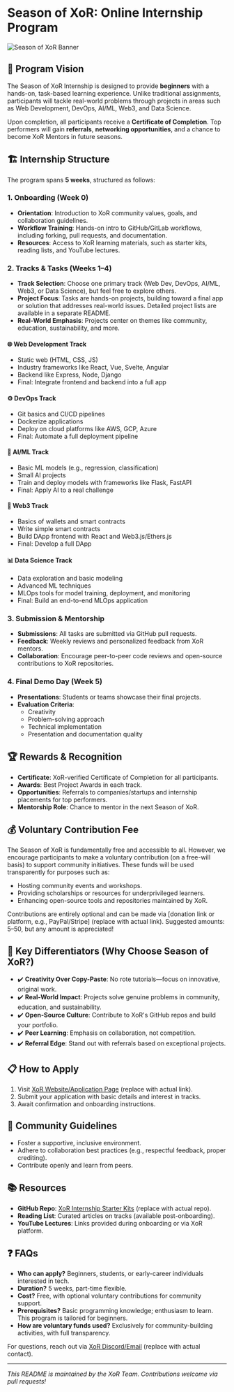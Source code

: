 # Season of XoR: Online Internship Program

![Season of XoR Banner](https://via.placeholder.com/1200x300?text=Season+of+XoR+Internship+Program) <!-- Replace with actual banner image if available -->

## 🚀 Program Vision

The Season of XoR Internship is designed to provide **beginners** with a hands-on, task-based learning experience. Unlike traditional assignments, participants will tackle real-world problems through projects in areas such as Web Development, DevOps, AI/ML, Web3, and Data Science.

Upon completion, all participants receive a **Certificate of Completion**. Top performers will gain **referrals**, **networking opportunities**, and a chance to become XoR Mentors in future seasons.

## 🏗️ Internship Structure

The program spans **5 weeks**, structured as follows:

### 1. Onboarding (Week 0)
- **Orientation**: Introduction to XoR community values, goals, and collaboration guidelines.
- **Workflow Training**: Hands-on intro to GitHub/GitLab workflows, including forking, pull requests, and documentation.
- **Resources**: Access to XoR learning materials, such as starter kits, reading lists, and YouTube lectures.

### 2. Tracks & Tasks (Weeks 1–4)
- **Track Selection**: Choose one primary track (Web Dev, DevOps, AI/ML, Web3, or Data Science), but feel free to explore others.
- **Project Focus**: Tasks are hands-on projects, building toward a final app or solution that addresses real-world issues. Detailed project lists are available in a separate README.
- **Real-World Emphasis**: Projects center on themes like community, education, sustainability, and more.

#### 🌐 Web Development Track
- Static web (HTML, CSS, JS)
- Industry frameworks like React, Vue, Svelte, Angular
- Backend like Express, Node, Django
- Final: Integrate frontend and backend into a full app

#### ⚙️ DevOps Track
- Git basics and CI/CD pipelines
- Dockerize applications
- Deploy on cloud platforms like AWS, GCP, Azure
- Final: Automate a full deployment pipeline

#### 🤖 AI/ML Track
- Basic ML models (e.g., regression, classification)
- Small AI projects
- Train and deploy models with frameworks like Flask, FastAPI
- Final: Apply AI to a real challenge

#### 🔗 Web3 Track
- Basics of wallets and smart contracts
- Write simple smart contracts
- Build DApp frontend with React and Web3.js/Ethers.js
- Final: Develop a full DApp

#### 📊 Data Science Track
- Data exploration and basic modeling
- Advanced ML techniques
- MLOps tools for model training, deployment, and monitoring
- Final: Build an end-to-end MLOps application

### 3. Submission & Mentorship
- **Submissions**: All tasks are submitted via GitHub pull requests.
- **Feedback**: Weekly reviews and personalized feedback from XoR mentors.
- **Collaboration**: Encourage peer-to-peer code reviews and open-source contributions to XoR repositories.

### 4. Final Demo Day (Week 5)
- **Presentations**: Students or teams showcase their final projects.
- **Evaluation Criteria**:
  - Creativity
  - Problem-solving approach
  - Technical implementation
  - Presentation and documentation quality

## 🏆 Rewards & Recognition
- **Certificate**: XoR-verified Certificate of Completion for all participants.
- **Awards**: Best Project Awards in each track.
- **Opportunities**: Referrals to companies/startups and internship placements for top performers.
- **Mentorship Role**: Chance to mentor in the next Season of XoR.

## 💰 Voluntary Contribution Fee
The Season of XoR is fundamentally free and accessible to all. However, we encourage participants to make a voluntary contribution (on a free-will basis) to support community initiatives. These funds will be used transparently for purposes such as:
- Hosting community events and workshops.
- Providing scholarships or resources for underprivileged learners.
- Enhancing open-source tools and repositories maintained by XoR.
  
Contributions are entirely optional and can be made via [donation link or platform, e.g., PayPal/Stripe] (replace with actual link). Suggested amounts: $5–$50, but any amount is appreciated!

## 🔮 Key Differentiators (Why Choose Season of XoR?)
- ✔️ **Creativity Over Copy-Paste**: No rote tutorials—focus on innovative, original work.
- ✔️ **Real-World Impact**: Projects solve genuine problems in community, education, and sustainability.
- ✔️ **Open-Source Culture**: Contribute to XoR's GitHub repos and build your portfolio.
- ✔️ **Peer Learning**: Emphasis on collaboration, not competition.
- ✔️ **Referral Edge**: Stand out with referrals based on exceptional projects.

## 📋 How to Apply
1. Visit [XoR Website/Application Page](https://example.com/apply) (replace with actual link).
2. Submit your application with basic details and interest in tracks.
3. Await confirmation and onboarding instructions.

## 🤝 Community Guidelines
- Foster a supportive, inclusive environment.
- Adhere to collaboration best practices (e.g., respectful feedback, proper crediting).
- Contribute openly and learn from peers.

## 📚 Resources
- **GitHub Repo**: [XoR Internship Starter Kits](https://github.com/xor-community/internship-starters) (replace with actual repo).
- **Reading List**: Curated articles on tracks (available post-onboarding).
- **YouTube Lectures**: Links provided during onboarding or via XoR platform.

## ❓ FAQs
- **Who can apply?** Beginners, students, or early-career individuals interested in tech.
- **Duration?** 5 weeks, part-time flexible.
- **Cost?** Free, with optional voluntary contributions for community support.
- **Prerequisites?** Basic programming knowledge; enthusiasm to learn. This program is tailored for beginners.
- **How are voluntary funds used?** Exclusively for community-building activities, with full transparency.

For questions, reach out via [XoR Discord/Email](mailto:contact@xor.com) (replace with actual contact).

---

*This README is maintained by the XoR Team. Contributions welcome via pull requests!*
